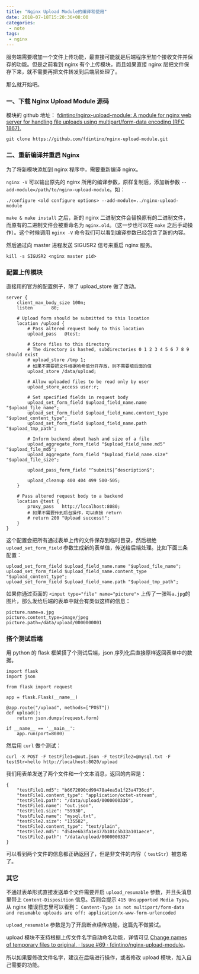```yaml
---
title: "Nginx Upload Module的编译和使用"
date: 2018-07-18T15:20:36+08:00
categories: 
 - note
tags: 
 - nginx
---
```


服务端需要增加一个文件上传功能，最直接可能就是后端程序里加个接收文件并保存的功能。但是之前看到 nginx 有个上传模块，而且如果直接 nginx 层把文件保存下来，就不需要再把文件转发到后端层处理了。

那么就开始吧。

### 一、下载 Nginx Upload Module 源码

模块的 github 地址： [fdintino/nginx-upload-module: A module for nginx web server for handling file uploads using multipart/form-data encoding (RFC 1867).](https://github.com/fdintino/nginx-upload-module/tree/master)

	git clone https://github.com/fdintino/nginx-upload-module.git

### 二、重新编译并重启 Nginx

为了将新模块添加到 nginx 程序中，需要重新编译 nginx。

`nginx -V` 可以输出原先的 nginx 所用的编译参数，原样复制后，添加新参数 `--add-module=/path/to/nginx-upload-module`。如：

	./configure <old configure options> --add-module=../nginx-upload-module

`make & make install` 之后，新的 nginx 二进制文件会替换原有的二进制文件，而原有的二进制文件会被重命名为 `nginx.old`。（这一步也可以在 `make` 之后手动操作）。这个时候调用 `nginx -V` 命令我们可以看到编译参数已经包含了新的内容。

然后通过向 master 进程发送 SIGUSR2 信号来重启 nginx 服务。

	kill -s SIGUSR2 <nginx master pid>

### 配置上传模块

直接用的官方的配置例子，除了 upload_store 做了改动。 

	server {
	    client_max_body_size 100m;
	    listen       80;
	
	    # Upload form should be submitted to this location
	    location /upload {
	        # Pass altered request body to this location
	        upload_pass   @test;
	
	        # Store files to this directory
	        # The directory is hashed, subdirectories 0 1 2 3 4 5 6 7 8 9 should exist
	        # upload_store /tmp 1;
			# 如果不需要把文件根据哈希值分开存放，则不需要填后面的值
			upload_store /data/upload;
	
	        # Allow uploaded files to be read only by user
	        upload_store_access user:r;
	
	        # Set specified fields in request body
	        upload_set_form_field $upload_field_name.name "$upload_file_name";
	        upload_set_form_field $upload_field_name.content_type "$upload_content_type";
	        upload_set_form_field $upload_field_name.path "$upload_tmp_path";
	
	        # Inform backend about hash and size of a file
	        upload_aggregate_form_field "$upload_field_name.md5" "$upload_file_md5";
	        upload_aggregate_form_field "$upload_field_name.size" "$upload_file_size";
	
	        upload_pass_form_field "^submit$|^description$";
	
	        upload_cleanup 400 404 499 500-505;
	    }
	
	    # Pass altered request body to a backend
	    location @test {
	        proxy_pass   http://localhost:8080;
			# 如果不需要传到后台操作，可以直接 return
			# return 200 "Upload success!";
	    }
	}

这个配置会把所有通过表单上传的文件保存到临时目录，然后根绝 `upload_set_form_field` 参数生成新的表单值，传送给后端处理。比如下面三条配置：
			
	upload_set_form_field $upload_field_name.name "$upload_file_name";
	upload_set_form_field $upload_field_name.content_type "$upload_content_type";
	upload_set_form_field $upload_field_name.path "$upload_tmp_path";

如果你通过页面的 `<input type="file" name="picture">` 上传了一张叫`a.jpg`的图片，那么发给后端的表单中就会有类似这样的信息：

	picture.name=a.jpg
    picture.content_type=image/jpeg
	picture.path=/data/upload/0000000001


### 搭个测试后端

用 python 的 flask 框架搭了个测试后端，json 序列化后直接原样返回表单中的数据。 

	import flask
	import json
	
	from flask import request
	
	app = flask.Flask(__name__)
	
	@app.route("/upload", methods=["POST"])
	def upload():
	    return json.dumps(request.form)
	
	if __name__ == '__main__':
	    app.run(port=8080)

然后用 `curl` 做个测试：

	curl -X POST -F testFile1=@out.json -F testFile2=@mysql.txt -F testStr=hello http://localhost:8020/upload

我们用表单发送了两个文件和一个文本消息，返回的内容是：
	
	{
		"testFile1.md5": "b6672090cd99478a4ea5a1f23a4736cd",
		"testFile1.content_type": "application/octet-stream",
		"testFile1.path": "/data/upload/0000000336",
		"testFile1.name": "out.json",
		"testFile1.size": "59930",
		"testFile2.name": "mysql.txt",
		"testFile2.size": "135582",
		"testFile2.content_type": "text/plain",
		"testFile2.md5": "d54ee6b3fa1e377b101c5b33a101aece",
		"testFile2.path": "/data/upload/0000000337"
	}

可以看到两个文件的信息都正确返回了，但是非文件的内容（ `testStr`）被忽略了。

### 其它

不通过表单形式直接发送单个文件需要开启 `upload_resumable` 参数，并且头消息里带上 `Content-Disposition` 信息。否则会提示 `415 Unsupported Media Type`。从 nginx 错误日志里可以看到： `Content-Type is not multipart/form-data and resumable uploads are off: application/x-www-form-urlencoded`

`upload_resumable` 参数是为了开启断点续传功能，这篇先不做尝试。

upload 模块不支持根据上传文件名字自动命名功能，详情可见 [Change names of temporary files to original. · Issue #69 · fdintino/nginx-upload-module](https://github.com/fdintino/nginx-upload-module/issues/69)。

所以如果要修改文件名字，建议在后端进行操作，或者修改 upload 模块，加入自己需要的功能。

